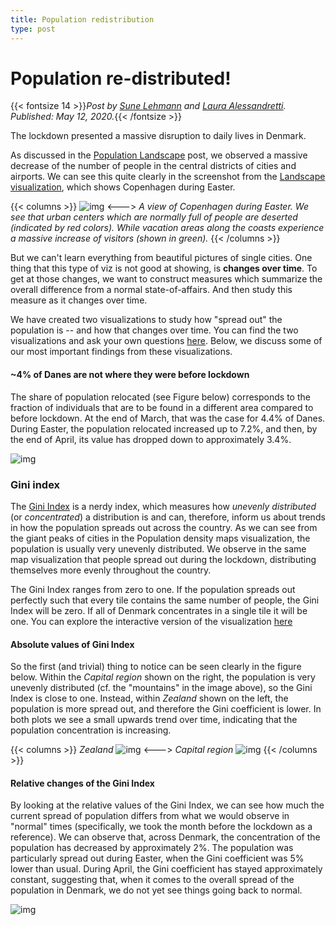 ```yaml
---
title: Population redistribution
type: post
---
```


# **Population re-distributed!**
{{< fontsize 14 >}}*Post by [Sune Lehmann](mailto:sljo@dtu.dk) and [Laura Alessandretti](mailto:l.alessandretti@gmail.com). Published: May 12, 2020.*{{< /fontsize >}}

The lockdown presented a massive disruption to daily lives in Denmark. 

As discussed in the [Population Landscape](/posts/population_landscape/) post, we observed a massive decrease of the number of people in the central districts of cities and airports. We can see this quite clearly in the screenshot from the [Landscape visualization](/mobility/popdensevis/index.html), which shows Copenhagen during Easter.

{{< columns >}}
![img](/cph_empty_center.png)
<--->
*A view of Copenhagen during Easter. We see that urban centers which are normally full of people are deserted (indicated by red colors). While vacation areas along the coasts experience a massive increase of visitors (shown in green).*
{{< /columns >}}

But we can't learn everything from beautiful pictures of single cities. One thing that this type of viz is not good at showing, is **changes over time**. To get at those changes, we want to construct measures which summarize the overall difference from a normal state-of-affairs. And then study this measure as it changes over time.

We have created two visualizations to study how "spread out" the population is -- and how that changes over time. You can find the two visualizations and ask your own questions [here](/visualizations/where_people_are_population_concentration/). Below, we discuss some of our most important findings from these visualizations.


#### **~4% of Danes are not where they were before lockdown**

The share of population relocated (see Figure below) corresponds to the fraction of individuals that are to be found in a different area compared to before lockdown. 
At the end of March, that was the case for 4.4% of Danes. During Easter, the population relocated increased up to 7.2%, and then, by the end of April, its value has dropped down to approximately 3.4%.


![img](/pop_relocated.png)

<!-- ### **Raw relocation**
Any {{< color color="#c0392b" >}}positive{{< /color >}} or {{< color color="#009432" >}}negative{{< /color >}} deviation observed in tiles means someone is not where they usually are. By averaging the total amount of positive and negative deviation we can assess the share of people that—relative to the given timeframe—*have relocated*.

*Question: How many people are not in their usual place?*


**Observation 1:** *2–4% of the population has temporarily moved away from their home.* The relocation we observe during afternoon and night (select 18–02) equates to the number of people that are not at home at night. Relocation peaks at 5% on Friday of Easter. We expect this to decrease to 0% when society has fully reopened, but at the current time *[written: May 4]* there does not appear to be a decrease compared to the earliest recorded week of lockdown.

**Observation 2:** *5-7% are displaced during working hours*. Selecting the time window 10–18 we observe that people have relocated work to other places—like home—and are, therefore, not in their usual place–their workplace. For the reason mentioned under *Leaving home during the day* we can only take the values on the y-axis as a lower bound. But we do observe that a decreasing proportion of the population keeps away from work. -->




### **Gini index**
The [Gini Index](https://en.wikipedia.org/wiki/Gini_coefficient) is a nerdy index, which measures how *unevenly distributed* (or *concentrated*) a distribution is and can, therefore, inform us about trends in how the population spreads out across the country. As we can see from the giant peaks of cities in the Population density maps visualization, the population is usually very unevenly distributed. We observe in the same map visualization that people spread out during the lockdown, distributing themselves more evenly throughout the country.

The Gini Index ranges from zero to one. If the population spreads out perfectly such that every tile contains the same number of people, the Gini Index will be zero. If all of Denmark concentrates in a single tile it will be one. You can explore the interactive version of the visualization [here](/mobility/popdensevis/index.html)

#### **Absolute values of Gini Index**
So the first (and trivial) thing to notice can be seen clearly in the figure below. Within the *Capital region* shown on the right, the population is very unevenly distributed (cf. the "mountains" in the image above), so the Gini Index is close to one. Instead, within *Zealand* shown on the left, the population is more spread out, and therefore the Gini coefficient is lower. In both plots we see a small upwards trend over time, indicating that the population concentration is increasing.


{{< columns >}}
*Zealand*
![img](/gini_abs_sjaelland.png)
<--->
*Capital region*
![img](/gini_abs_hovedstaden.png)
{{< /columns >}}


#### **Relative changes of the Gini Index**

By looking at the relative values of the Gini Index, we can see how much the current spread of population differs from what we would observe in "normal" times (specifically, we took the month before the lockdown as a reference). We can observe that, across Denmark, the concentration of the population has decreased by approximately 2%. The population was particularly spread out during Easter, when the Gini coefficient was 5% lower than usual. 
During April, the Gini coefficient has stayed approximately constant, suggesting that, when it comes to the overall spread of the population in Denmark, we do not yet see things going back to normal.

![img](/gini_all_rel.png)



<!-- >
**Observation 3:** *Population concentration has decreased by 6-1%*. This is in terms of the Gini index. This concentration decrease (or "spreading out") peaks over Easter which supports our observations above.

**Observation 3:** *Population concentration is slowly increasing*. On week 14 during weekdays (March 30–April 3) the average deviation from baseline was -2.8%. By week 18 the weekday average deviation from baseline was -2.1%.-->


<!-- > THE OVERALL STORY TO BE WRITTEN: There are major changes to where people stay both during the night and during the day throughout the lockdown. Here we describe these changes quantitatively, that is, how many people are in a different place than they would otherwise be if the lockdown had not occurred. Knowing that these changes amount to a more evenly spread out (or less concentrated) population, we quantify this effect using the Gini coefficient (note by Ulf: because it is nicely bounded between 0 and 1 so it is good for comparing distributions with differernt number of states), and find...
>
> Below is text copied from legacy reports: -->
